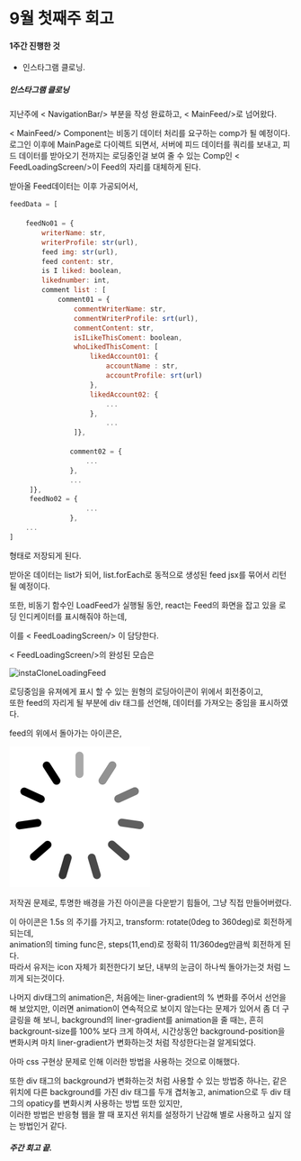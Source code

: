 <h1> 9월 첫째주 회고</h1>

<h4>1주간 진행한 것</h4>

* 인스타그램 클로닝.



<h5>인스타그램 클로닝</h5>

지난주에 < NavigationBar/> 부분을 작성 완료하고, < MainFeed/>로 넘어왔다.

< MainFeed/> Component는 비동기 데이터 처리를 요구하는 comp가 될 예정이다.<br/> 로그인 이후에 MainPage로 다이렉트 되면서, 서버에 피드 데이터를 쿼리를 보내고, 피드 데이터를 받아오기 전까지는 로딩중인걸 보여 줄 수 있는 Comp인 < FeedLoadingScreen/>이 Feed의 자리를 대체하게 된다.

받아올 Feed데이터는 이후 가공되어서,<br/>

```js
feedData = [ 
    
    feedNo01 = { 
        writerName: str,
        writerProfile: str(url),
    	feed img: str(url), 
    	feed content: str, 
    	is I liked: boolean, 
    	likednumber: int, 
    	comment list : [ 
    		comment01 = { 
    			commentWriterName: str, 
    			commentWriterProfile: srt(url),
                commentContent: str, 
                isILikeThisComent: boolean,
                whoLikedThisComent: [ 
                    likedAccount01: { 
                    	accountName : str,
                    	accountProfile: srt(url)
                    }, 
                    likedAccount02: {
                        ...
                    },
                        ... 
                ]},
               
               comment02 = {
                   ...
               },
               ...
     ]}, 
     feedNo02 = {
                   ...
               },
    ...
]
```

형태로 저장되게 된다.

받아온 데이터는 list가 되어, list.forEach로 동적으로 생성된 feed jsx를 묶어서 리턴될 예정이다.

또한, 비동기 함수인 LoadFeed가 실행될 동안, react는 Feed의 화면을 잡고 있을 로딩 인디케이터를 표시해줘야 하는데,

이를 < FeedLoadingScreen/> 이 담당한다.

< FeedLoadingScreen/>의 완성된 모습은

![instaCloneLoadingFeed](./images/instaCloneLoadingFeed.gif)

로딩중임을 유져에게 표시 할 수 있는 원형의 로딩아이콘이 위에서 회전중이고,<br/> 또한 feed의 자리게 될 부분에 div 태그를 선언해, 데이터를 가져오는 중임을 표시하였다.

feed의 위에서 돌아가는 아이콘은,

<img src="./images/loading.png" alt="loading" style="zoom:25%;" />

저작권 문제로, 투명한 배경을 가진 아이콘을 다운받기 힘들어, 그냥 직접 만들어버렸다.

이 아이콘은 1.5s 의 주기를 가지고, transform: rotate(0deg to 360deg)로 회전하게 되는데,<br/> animation의 timing func은, steps(11,end)로 정확히 11/360deg만큼씩 회전하게 된다.<br/> 따라서 유저는 icon 자체가 회전한다기 보단, 내부의 눈금이 하나씩 돌아가는것 처럼 느끼게 되는것이다.



나머지 div태그의 animation은, 처음에는 liner-gradient의 % 변화를 주어서 선언을 해 보았지만, 이러면 animation이 연속적으로 보이지 않는다는 문제가 있어서 좀 더 구글링을 해 보니, background의 liner-gradient를 animation을 줄 때는, 흔히 backgrount-size를 100% 보다 크게 하여서, 시간상동안 background-position을 변화시켜 마치 liner-gradient가 변화하는것 처럼 작성한다는걸 알게되었다.

아마 css 구현상 문제로 인해 이러한 방법을 사용하는 것으로 이해했다.

또한 div 태그의 background가 변화하는것 처럼 사용할 수 있는 방법중 하나는, 같은 위치에 다른 background를 가진 div 태그를 두개 겹처놓고, animation으로 두 div 태그의 opaticy를 변화시켜 사용하는 방법 또한 있지만,<br/> 이러한 방법은 반응형 웹을 짤 때 포지션 위치를 설정하기 난감해 별로 사용하고 싶지 않는 방법인거 같다.



<h5>주간 회고 끝.</h5>
